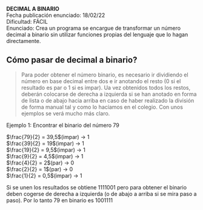 **DECIMAL A BINARIO**  
Fecha publicación enunciado: 18/02/22  
Dificultad: FÁCIL  
Enunciado: Crea un programa se encargue de transformar un número decimal a binario sin utilizar funciones propias del lenguaje que lo hagan directamente.

## Cómo pasar de decimal a binario?  
> Para poder obtener el número binario, es necesario ir dividiendo el número en base decimal entre dos e ir anotando el resto (0 si el resultado es par  o 1 si es impar). Ua vez obtenidos todos los restos, deberán colocarse de derecha a izquierda si se han anotado en forma de lista o de abajo hacia arriba en caso de haber realizado la división de forma manual tal y como lo hacíamos en el colegio. Con unos ejemplos se verá mucho más claro. 

Ejemplo 1: Encontrar el binario del número 79

$\frac{79}{2} = 39,5$(impar) -> 1  
$\frac{39}{2} = 19$(impar) -> 1  
$\frac{19}{2} = 9,5$(impar) -> 1  
$\frac{9}{2} = 4,5$(impar) -> 1  
$\frac{4}{2} = 2$(par) -> 0  
$\frac{2}{2} = 1$(par) -> 0  
$\frac{1}{2} = 0,5$(impar) -> 1  

Si se unen los resultados se obtiene 1111001 pero para obtener el binario deben cogerse de derecha a izquierda (o de abajo a arriba si se mira paso a paso). Por lo tanto 79 en binario es 1001111

  
